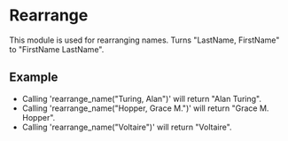 Rearrange
========

This module is used for rearranging names.
Turns "LastName, FirstName" to "FirstName LastName".

## Example

* Calling 'rearrange_name("Turing, Alan")' will return "Alan Turing". 
* Calling 'rearrange_name("Hopper, Grace M.")' will return "Grace M. Hopper".
* Calling 'rearrange_name("Voltaire")' will return "Voltaire".  